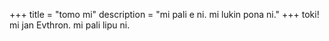+++
title = "tomo mi"
description = "mi pali e ni. mi lukin pona ni."
+++
toki! mi jan Evthron. mi pali lipu ni. 
